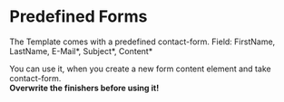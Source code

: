 # Predefined Forms
The Template comes with a predefined contact-form.
Field: FirstName, LastName, E-Mail*, Subject*, Content*

You can use it, when you create a new form content element and take contact-form.<br/>
<b>Overwrite the finishers before using it!</b>